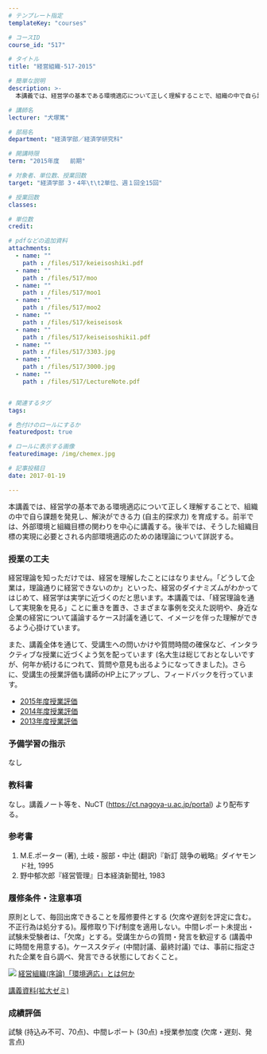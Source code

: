 ```yaml
---
# テンプレート指定
templateKey: "courses"

# コースID
course_id: "517"

# タイトル
title: "経営組織-517-2015"

# 簡単な説明
description: >-
  本講義では、経営学の基本である環境適応について正しく理解することで、組織の中で自ら課題を発見し、解決ができる力 (自主的探求力) を育成する。前半では、外部環境と組織目標の関わりを中心に講義する。後半...

# 講師名
lecturer: "犬塚篤"

# 部局名
department: "経済学部／経済学研究科"

# 開講時限
term: "2015年度	前期"

# 対象者、単位数、授業回数
target: "経済学部 3・4年\t\t2単位、週１回全15回"

# 授業回数
classes: 

# 単位数
credit: 

# pdfなどの追加資料
attachments: 
  - name: "" 
    path : /files/517/keieisoshiki.pdf
  - name: "" 
    path : /files/517/moo
  - name: "" 
    path : /files/517/moo1
  - name: "" 
    path : /files/517/moo2
  - name: "" 
    path : /files/517/keiseisosk
  - name: "" 
    path : /files/517/keiseisoshiki1.pdf
  - name: "" 
    path : /files/517/3303.jpg
  - name: "" 
    path : /files/517/3000.jpg
  - name: "" 
    path : /files/517/LectureNote.pdf


# 関連するタグ
tags:

# 色付けのロールにするか
featuredpost: true

# ロールに表示する画像
featuredimage: /img/chemex.jpg

# 記事投稿日
date: 2017-01-19

---
```

本講義では、経営学の基本である環境適応について正しく理解することで、組織の中で自ら課題を発見し、解決ができる力 (自主的探求力) を育成する。前半では、外部環境と組織目標の関わりを中心に講義する。後半では、そうした組織目標の実現に必要とされる内部環境適応のための諸理論について詳説する。
### 授業の工夫

経営理論を知っただけでは、経営を理解したことにはなりません。「どうして企業は，理論通りに経営できないのか」といった、経営のダイナミズムがわかってはじめて、経営学は実学に近づくのだと思います。本講義では、「経営理論を通して実現象を見る」ことに重きを置き、さまざまな事例を交えた説明や、身近な企業の経営について議論するケース討議を通じて、イメージを伴った理解ができるよう心掛けています。 

また、講義全体を通じて、受講生への問いかけや質問時間の確保など、インタラクティブな授業に近づくよう気を配っています (名大生は総じておとなしいですが、何年か続けるにつれて、質問や意見も出るようになってきました)。さらに、受講生の授業評価も講師のHP上にアップし、フィードバックを行っています。 

  * [2015年度授業評価](http://www.soec.nagoya-u.ac.jp/%7Einu/classes/ungra_organization2015.htm)
  * [2014年度授業評価](http://www.soec.nagoya-u.ac.jp/%7Einu/classes/ungra_organization2014.htm)
  * [2013年度授業評価](http://www.soec.nagoya-u.ac.jp/%7Einu/classes/ungra_organization2013.htm)

### 予備学習の指示

なし

### 教科書

なし。講義ノート等を、NuCT (https://ct.nagoya-u.ac.jp/portal) より配布する。

### 参考書

  1. M.E.ポーター (著), 土岐・服部・中辻 (翻訳)『新訂 競争の戦略』ダイヤモンド社, 1995
  2. 野中郁次郎『経営管理』日本経済新聞社, 1983

### 履修条件・注意事項

原則として、毎回出席できることを履修要件とする (欠席や遅刻を評定に含む。不正行為は処分する)。履修取り下げ制度を適用しない。中間レポート未提出・試験未受験者は、「欠席」とする。受講生からの質問・発言を歓迎する (講義中に時間を用意する)。ケーススタディ (中間討議、最終討議) では、事前に指定された企業を自ら調べ、発言できる状態にしておくこと。


![](/files/517/3000.jpg) 
[経営組織(序論)「環境適応」とは何か](/files/517/keiseisoshiki1.pdf) 

[講義資料(拡大ゼミ)](/files/517/LectureNote.pdf) 

### 成績評価

試験 (持込み不可、70点)、中間レポート (30点) &plusmn;授業参加度 (欠席・遅刻、発言点)
